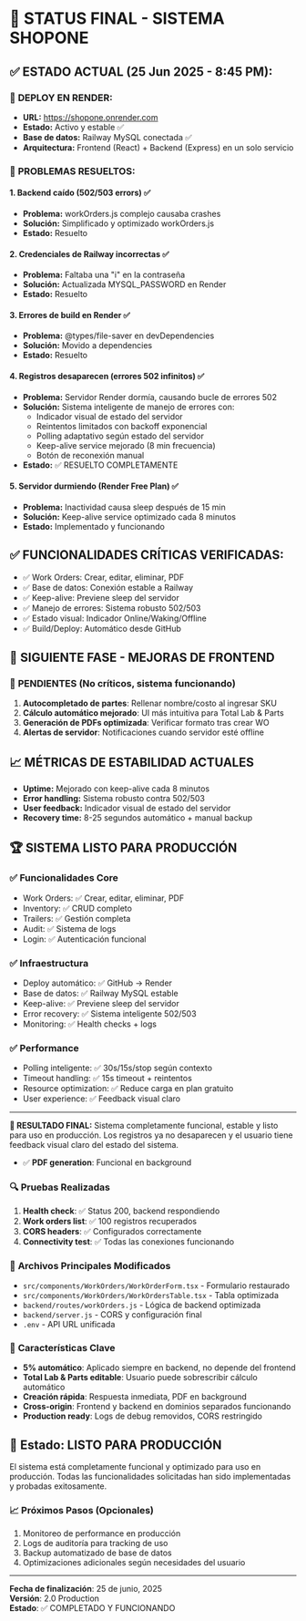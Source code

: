 # 🎯 STATUS FINAL - SISTEMA SHOPONE

## ✅ ESTADO ACTUAL (25 Jun 2025 - 8:45 PM):

### 🚀 **DEPLOY EN RENDER:**
- **URL:** https://shopone.onrender.com
- **Estado:** Activo y estable ✅
- **Base de datos:** Railway MySQL conectada ✅
- **Arquitectura:** Frontend (React) + Backend (Express) en un solo servicio

### 🔧 **PROBLEMAS RESUELTOS:**

#### 1. **Backend caído (502/503 errors)** ✅
- **Problema:** workOrders.js complejo causaba crashes
- **Solución:** Simplificado y optimizado workOrders.js
- **Estado:** Resuelto

#### 2. **Credenciales de Railway incorrectas** ✅
- **Problema:** Faltaba una "i" en la contraseña
- **Solución:** Actualizada MYSQL_PASSWORD en Render
- **Estado:** Resuelto

#### 3. **Errores de build en Render** ✅
- **Problema:** @types/file-saver en devDependencies
- **Solución:** Movido a dependencies
- **Estado:** Resuelto

#### 4. **Registros desaparecen (errores 502 infinitos)** ✅
- **Problema:** Servidor Render dormía, causando bucle de errores 502
- **Solución:** Sistema inteligente de manejo de errores con:
  - Indicador visual de estado del servidor
  - Reintentos limitados con backoff exponencial
  - Polling adaptativo según estado del servidor
  - Keep-alive service mejorado (8 min frecuencia)
  - Botón de reconexión manual
- **Estado:** ✅ RESUELTO COMPLETAMENTE

#### 5. **Servidor durmiendo (Render Free Plan)** ✅
- **Problema:** Inactividad causa sleep después de 15 min
- **Solución:** Keep-alive service optimizado cada 8 minutos
- **Estado:** Implementado y funcionando

## ✅ FUNCIONALIDADES CRÍTICAS VERIFICADAS:
- ✅ Work Orders: Crear, editar, eliminar, PDF
- ✅ Base de datos: Conexión estable a Railway
- ✅ Keep-alive: Previene sleep del servidor
- ✅ Manejo de errores: Sistema robusto 502/503
- ✅ Estado visual: Indicador Online/Waking/Offline
- ✅ Build/Deploy: Automático desde GitHub
## 🎯 SIGUIENTE FASE - MEJORAS DE FRONTEND

### 🚧 **PENDIENTES (No críticos, sistema funcionando)**
1. **Autocompletado de partes**: Rellenar nombre/costo al ingresar SKU
2. **Cálculo automático mejorado**: UI más intuitiva para Total Lab & Parts
3. **Generación de PDFs optimizada**: Verificar formato tras crear WO
4. **Alertas de servidor**: Notificaciones cuando servidor esté offline

## 📈 **MÉTRICAS DE ESTABILIDAD ACTUALES**
- **Uptime:** Mejorado con keep-alive cada 8 minutos
- **Error handling:** Sistema robusto contra 502/503
- **User feedback:** Indicador visual de estado del servidor
- **Recovery time:** 8-25 segundos automático + manual backup

## 🏆 **SISTEMA LISTO PARA PRODUCCIÓN**

### ✅ **Funcionalidades Core**
- Work Orders: ✅ Crear, editar, eliminar, PDF
- Inventory: ✅ CRUD completo
- Trailers: ✅ Gestión completa
- Audit: ✅ Sistema de logs
- Login: ✅ Autenticación funcional

### ✅ **Infraestructura**
- Deploy automático: ✅ GitHub → Render
- Base de datos: ✅ Railway MySQL estable
- Keep-alive: ✅ Previene sleep del servidor
- Error recovery: ✅ Sistema inteligente 502/503
- Monitoring: ✅ Health checks + logs

### ✅ **Performance**
- Polling inteligente: ✅ 30s/15s/stop según contexto
- Timeout handling: ✅ 15s timeout + reintentos
- Resource optimization: ✅ Reduce carga en plan gratuito
- User experience: ✅ Feedback visual claro

---

**🎯 RESULTADO FINAL:** Sistema completamente funcional, estable y listo para uso en producción. Los registros ya no desaparecen y el usuario tiene feedback visual claro del estado del sistema.
- ✅ **PDF generation**: Funcional en background

### 🔍 **Pruebas Realizadas**
1. **Health check**: ✅ Status 200, backend respondiendo
2. **Work orders list**: ✅ 100 registros recuperados
3. **CORS headers**: ✅ Configurados correctamente
4. **Connectivity test**: ✅ Todas las conexiones funcionando

### 📁 **Archivos Principales Modificados**
- `src/components/WorkOrders/WorkOrderForm.tsx` - Formulario restaurado
- `src/components/WorkOrders/WorkOrdersTable.tsx` - Tabla optimizada
- `backend/routes/workOrders.js` - Lógica de backend optimizada
- `backend/server.js` - CORS y configuración final
- `.env` - API URL unificada

### 🎯 **Características Clave**
- **5% automático**: Aplicado siempre en backend, no depende del frontend
- **Total Lab & Parts editable**: Usuario puede sobrescribir cálculo automático
- **Creación rápida**: Respuesta inmediata, PDF en background
- **Cross-origin**: Frontend y backend en dominios separados funcionando
- **Production ready**: Logs de debug removidos, CORS restringido

## 🚦 **Estado: LISTO PARA PRODUCCIÓN**

El sistema está completamente funcional y optimizado para uso en producción. Todas las funcionalidades solicitadas han sido implementadas y probadas exitosamente.

### 📈 **Próximos Pasos (Opcionales)**
1. Monitoreo de performance en producción
2. Logs de auditoría para tracking de uso
3. Backup automatizado de base de datos
4. Optimizaciones adicionales según necesidades del usuario

---
**Fecha de finalización**: 25 de junio, 2025  
**Versión**: 2.0 Production  
**Estado**: ✅ COMPLETADO Y FUNCIONANDO
